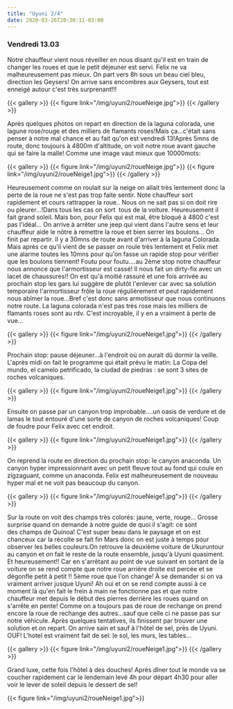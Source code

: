 ```yaml
---
title: "Uyuni 2/4"
date: 2020-03-26T20:30:11-03:00
---
```


### Vendredi 13.03

Notre chauffeur vient nous réveiller en nous disant qu'il est en train de changer les roues et que le petit déjeuner est servi. Felix ne va malheureusement pas mieux. 
On part vers 8h sous un beau ciel bleu, direction les Geysers!
On arrive sans encombres aux Geysers, tout est enneigé autour c'est très surprenant!!! 

{{< gallery >}}
{{< figure link="/img/uyuni2/roueNeige.jpg">}}
{{< /gallery >}}

Après quelques photos on repart en direction de la laguna colorada, une lagune rose/rouge et des milliers de flamants roses!Mais ça...c'était sans penser à notre mal chance et au fait qu'on est vendredi 13!Après 5mns de route, donc toujours à 4800m d'altitude, on voit notre roue avant gauche qui se faire la malle! Comme une image vaut mieux que 10000mots:

{{< gallery >}}
{{< figure link="/img/uyuni2/roueNeige.jpg">}}
{{< figure link="/img/uyuni2/roueNeige1.jpg">}}
{{< /gallery >}}

Heureusement comme on roulait sur la neige on allait très lentement donc la perte de la roue ne s'est pas trop faite sentir. Note chauffeur sort rapidement et cours rattrapper la roue..
Nous on ne sait pas si on doit rire ou pleurer...!Dans tous les cas on sort  tous de la voiture. Heureusement il fait grand soleil. Mais bon, pour Felix qui est mal, être bloqué à 4800 c'est pas l'idéal... 
On arrive à arrêter une jeep qui vient dans l'autre sens et leur chauffeur aide le nôtre à remettre la roue et bien serrer les boulons...
On finit par repartir. Il y a 30mns de route avant d'arriver à la laguna Colorada. Mais après ce qu'il vient de se passer on roule très lentement et Felix met une alarme toutes les 10mns pour qu'on fasse un rapide stop pour vérifier que les boulons tiennent! 
Foutu pour foutu....au 2ème stop notre chauffeur nous annonce que l'armortisseur est cassé! Il nous fait un dirty-fix avec un lacet de chaussures!! On est qu'à moitié rassuré et une fois arrivée au prochain stop les gars lui suggère de plutôt l'enlever car avec sa solution temporaire l'armortisseur frôle la roue régulièrement et peut rapidement nous abîmer la roue...Bref c'est donc sans armotisseur que nous continuons notre route. La laguna colorada n'est pas très rose mais les milliers de flamants roses sont au rdv. C'est incroyable, il y en a vraiment à perte de vue...

{{< gallery >}}
{{< figure link="/img/uyuni2/roueNeige1.jpg">}}
{{< /gallery >}}

Prochain stop: pause déjeuner...à l'endroit où on aurait dû dormir la veille. 
L'après midi on fait le programme qui était prévu le matin: La Copa del mundo, el camelo petrificado, la ciudad de piedras : se sont 3 sites de roches volcaniques.

{{< gallery >}}
{{< figure link="/img/uyuni2/roueNeige1.jpg">}}
{{< /gallery >}}

Ensuite on passe par un canyon trop improbable....un oasis de verdure et de lamas le tout entouré d'une sorte de canyon de roches volcaniques! Coup de foudre pour Felix avec cet endroit. 

{{< gallery >}}
{{< figure link="/img/uyuni2/roueNeige1.jpg">}}
{{< /gallery >}}

On reprend la route en direction du prochain stop: le canyon anaconda. Un canyon hyper impressionnant avec un petit fleuve tout au fond qui coule en zigzaguant, comme un anaconda. 
Felix est malheureusement de nouveau hyper mal et ne voit pas beaucoup du canyon. 

{{< gallery >}}
{{< figure link="/img/uyuni2/roueNeige1.jpg">}}
{{< /gallery >}}

Sur la route on voit des champs très colorés: jaune, verte, rouge... Grosse surprise quand on demande à notre guide de quoi il s'agit: ce sont des champs de Quinoa! 
C'est super beau dans le paysage et on est chanceux car la récolte se fait fin Mars donc on est juste à temps pour observer les belles couleurs.On retrouve la deuxième voiture de Ukuruntour au canyon et on fait le reste de la route ensemble, jusqu'à Uyuni quasiment. 
Et heureusement!!
Car en s'arrêtant au point de vue suivant en sortant de la voiture on se rend compte que notre roue arrière droite est percée et se dégonfle petit à petit !! 5ème roue que l'on change! À se demander si on va vraiment arriver jusque Uyuni! Ah oui et on se rend compte aussi à ce moment là qu'en fait le frein à main ne fonctionne pas et que notre chauffeur met depuis le début des pierres derrière les roues quand on s'arrête en pente! Comme on a toujours pas de roue de rechange on prend encore la roue de rechange des autres...sauf que celle ci ne passe pas sur notre véhicule. Après quelques tentatives, ils finissent par trouver une solution et on repart. On arrive sain et sauf à l'hôtel de sel, près de Uyuni. OUF!
L'hotel est vraiment fait de sel: le sol, les murs, les tables...

{{< gallery >}}
{{< figure link="/img/uyuni2/roueNeige1.jpg">}}
{{< /gallery >}}

Grand luxe, cette fois l'hôtel à des douches! Après dîner tout le monde va se coucher rapidement car le lendemain levé 4h pour départ 4h30 pour aller voir le lever de soleil depuis le dessert de sel!

{{< figure link="/img/uyuni2/roueNeige1.jpg">}}
